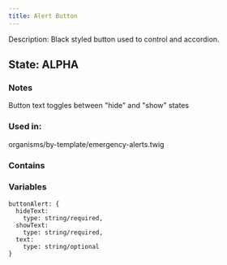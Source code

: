 ```yaml
---
title: Alert Button
---
```

Description: Black styled button used to control and accordion.
## State: ALPHA

###  Notes
Button text toggles between "hide" and "show" states

### Used in: 
organisms/by-template/emergency-alerts.twig 

### Contains

### Variables 
~~~ 
buttonAlert: {
  hideText: 
    type: string/required,
  showText: 
    type: string/required,
  text: 
    type: string/optional
}
~~~